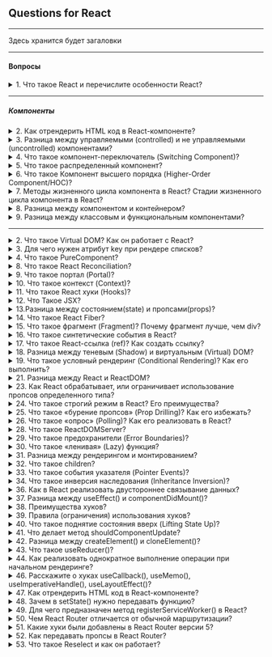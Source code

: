 ## Questions for React

---

Здесь хранится будет загаловки

---

#### Вопросы

<details>
<summary> 1. Что такое React и перечислите особенности React?</summary>
Это javascript - библиотека с открытым исходным кодом разработанной фейсбуком. Предназначена она для создания
пользовательских интерфейсов. Основная философия реакта - компонентный подход, то есть весь интерфейс может быть
разбит на минимальные функционирующие единицы => компоненты; и переиспользовать их (компоненты) можно в разы ускорить
разработку.

К особенностям относится: 
- компоненты - используемые и переиспользуемые;
- jsx облегчает чтение и написание кода
- использование виртуального дома вместо реального
- он универсальный, его можно использовать на сервере и на мобильных платформах с помощью React Native
- он декларативный, разработчик может описать внешний вид разных элементов в любых доступных состояниях. Декларативный подход позволяет сохранить исходный код и сделать его наглядным.

</details>

---

##### Компоненты
<details>
<summary> 2. Как отрендерить HTML код в React-компоненте? </summary>
</details>

<details>
<summary> 3. Разница между управляемыми (controlled) и не управляемыми (uncontrolled) компонентами? </summary>
</details>


<details>
<summary> 4. Что такое компонент-переключатель (Switching Component)? </summary>
</details>


<details>
<summary> 5. Что такое распределенный компонент? </summary>
</details>

<details>
<summary> 6. Что такое Компонент высшего порядка (Higher-Order Component/HOC)? </summary>
</details>


<details>
<summary> 7. Методы жизненного цикла компонента в React? Стадии жизненного цикла компонента в React? </summary>
</details>


<details>
<summary> 8. Разница между компонентом и контейнером? </summary>
</details>


<details>
<summary> 9. Разница между классовым и функциональным компонентами? </summary>
</details>



---



<details>
<summary> 2. Что такое Virtual DOM? Как он работает с React? </summary>
</details>

<details>
<summary> 3. Для чего нужен атрибут key при рендере списков? </summary>
</details>

<details>
<summary> 4. Что такое PureComponent? </summary>
</details>



<details>
<summary> 8. Что такое React Reconciliation? </summary>
</details>

<details>
<summary> 9. Что такое портал (Portal)? </summary>
</details>

<details>
<summary> 10. Что такое контекст (Context)? </summary>
</details>

<details>
<summary> 11. Что такое React хуки (Hooks)? </summary>
</details>

<details>
<summary> 12. Что Такое JSX? </summary>
</details>

<details>
<summary> 13.Разница между состоянием(state) и пропсами(props)? </summary>
</details>

<details>
<summary> 14. Что такое React Fiber? </summary>
</details>

<details>
<summary> 15. Что такое фрагмент (Fragment)? Почему фрагмент лучше, чем div? </summary>
</details>

<details>
<summary> 16. Что такое синтетические события в React? </summary>
</details>

<details>
<summary> 17. Что такое React-ссылка (ref)? Как создать ссылку? </summary>
</details>

<details>
<summary> 18. Разница между теневым (Shadow) и виртуальным (Virtual) DOM? </summary>
</details>

<details>
<summary> 19. Что такое условный рендеринг (Conditional Rendering)? Как его выполнить? </summary>
</details>


<details>
<summary> 21. Разница между React и ReactDOM?
</summary>
</details>



<details>
<summary> 23. Как React обрабатывает, или ограничивает использование пропсов определенного типа?
</summary>
</details>

<details>
<summary> 24. Что такое строгий режим в React? Его преимущества? </summary>
</details>

<details>
<summary> 25. Что такое «бурение пропсов» (Prop Drilling)? Как его избежать? </summary>
</details>

<details>
<summary> 26. Что такое «опрос» (Polling)? Как его реализовать в React? </summary>
</details>

<details>
<summary> 28. Что такое ReactDOMServer?
</summary>
</details>

<details>
<summary> 29. Что такое предохранители (Error Boundaries)? </summary>
</details>

<details>
<summary> 30. Что такое «ленивая» (Lazy) функция? </summary>
</details>

<details>
<summary> 31. Разница между рендерингом и монтированием? </summary>
</details>

<details>
<summary> 32. Что такое сhildren? </summary>
</details>

<details>
<summary> 33. Что такое события указателя (Pointer Events)? </summary>
</details>

<details>
<summary> 34. Что такое инверсия наследования (Inheritance Inversion)? </summary>
</details>


<details>
<summary> 36. Как в React реализовать двустороннее связывание данных? </summary>
</details>

<details>
<summary> 37. Разница между useEffect() и componentDidMount()?
</summary>
</details>

<details>
<summary> 38. Преимущества хуков? </summary>
</details>

<details>
<summary> 39. Правила (ограничения) использования хуков? </summary>
</details>

<details>
<summary> 40. Что такое поднятие состояния вверх (Lifting State Up)? </summary>
</details>

<details>
<summary> 41. Что делает метод shouldComponentUpdate? </summary>
</details>

<details>
<summary> 42. Разница между createElement() и cloneElement()? </summary>
</details>

<details>
<summary> 43. Что такое useReducer()? </summary>
</details>

<details>
<summary> 44. Как реализовать однократное выполнение операции при начальном рендеринге? </summary>
</details>


<details>
<summary> 46. Расскажите о хуках useCallback(), useMemo(), useImperativeHandle(), useLayoutEffect()? </summary>
</details>

<details>
<summary> 47. Как отрендерить HTML код в React-компоненте? </summary>
</details>

<details>
<summary> 48. Зачем в setState() нужно передавать функцию? </summary>
</details>

<details>
<summary> 49. Для чего предназначен метод registerServiceWorker() в React? </summary>
</details>

<details>
<summary> 50. Чем React Router отличается от обычной маршрутизации? </summary>
</details>

<details>
<summary> 51. Какие хуки были добавлены в React Router версии 5? </summary>
</details>
  
<details>
<summary> 52. Как передавать пропсы в React Router? </summary>
</details>

<details>
<summary> 53. Что такое Reselect и как он работает? </summary>
</details>

